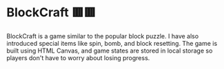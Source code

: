 # BlockCraft 🟥🟥

BlockCraft is a game similar to the popular block puzzle. I have also introduced special items like spin, bomb, and block resetting. The game is built using HTML Canvas, and game states are stored in local storage so players don't have to worry about losing progress.
